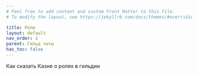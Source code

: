 ```yaml
---
# Feel free to add content and custom Front Matter to this file.
# To modify the layout, see https://jekyllrb.com/docs/themes/#overriding-theme-defaults

title: Роли  
layout: default
nav_order: 1
parent: Гильд чаты
has_toc: false
---
```


Как сказать Казне о ролях в гильдии

[guild_roster]: images/guild_roster.png


